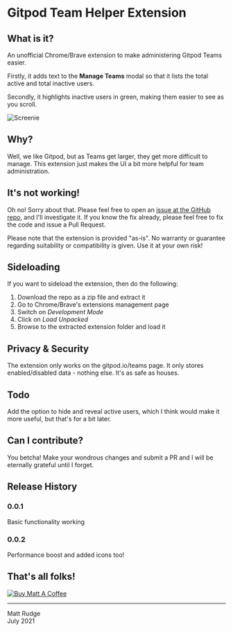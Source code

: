 # Gitpod Team Helper Extension

## What is it?

An unofficial Chrome/Brave extension to make administering Gitpod Teams easier.

Firstly, it adds text to the **Manage Teams** modal so that it lists the total active and total inactive users.

Secondly, it highlights inactive users in green, making them easier to see as you scroll.

![Screenie](https://i.ibb.co/QDXfhVB/screenie.png)

## Why?

Well, we like Gitpod, but as Teams get larger, they get more difficult to manage. This extension just makes the UI a bit more helpful for team administration.

## It's not working!

Oh no! Sorry about that. Please feel free to open an [issue at the GitHub repo](https://github.com/lechien73/GitpodTeamHelper/issues), and I'll investigate it. If you know the fix already, please feel free to fix the code and issue a Pull Request.

Please note that the extension is provided "as-is". No warranty or guarantee regarding suitability or compatibility is given. Use it at your own risk!

## Sideloading

If you want to sideload the extension, then do the following:

1. Download the repo as a zip file and extract it
2. Go to Chrome/Brave's extensions management page
3. Switch on *Development Mode*
4. Click on *Load Unpacked*
5. Browse to the extracted extension folder and load it

## Privacy & Security

The extension only works on the gitpod.io/teams page. It only stores enabled/disabled data - nothing else. It's as safe as houses.

## Todo

Add the option to hide and reveal active users, which I think would make it more useful, but that's for a bit later.

## Can I contribute?

You betcha! Make your wondrous changes and submit a PR and I will be eternally grateful until I forget.

## Release History

### 0.0.1

Basic functionality working

### 0.0.2

Performance boost and added icons too!

## That's all folks!

<a href="https://www.buymeacoffee.com/mattrudge" target="_blank"><img src="https://mattrudge.net/images/bmac.png" alt="Buy Matt A Coffee"></a>

------
Matt Rudge<br />
July 2021
